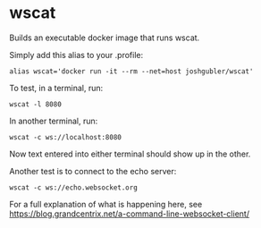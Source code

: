 # wscat
Builds an executable docker image that runs wscat.

Simply add this alias to your .profile:
```
alias wscat='docker run -it --rm --net=host joshgubler/wscat'
```

To test, in a terminal, run:
```
wscat -l 8080
```

In another terminal, run:
```
wscat -c ws://localhost:8080
```

Now text entered into either terminal should show up in the other.

Another test is to connect to the echo server:
```
wscat -c ws://echo.websocket.org
```

For a full explanation of what is happening here, see https://blog.grandcentrix.net/a-command-line-websocket-client/
